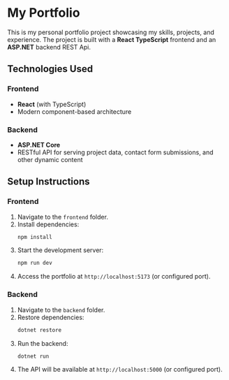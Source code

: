 # My Portfolio

This is my personal portfolio project showcasing my skills, projects, and experience. The project is built with a **React TypeScript** frontend and an **ASP.NET** backend REST Api.

## Technologies Used

### Frontend
- **React** (with TypeScript)
- Modern component-based architecture

### Backend
- **ASP.NET Core**
- RESTful API for serving project data, contact form submissions, and other dynamic content


## Setup Instructions

### Frontend
1. Navigate to the `frontend` folder.
2. Install dependencies:
    ```bash
    npm install
    ```
3. Start the development server:
    ```bash
    npm run dev
    ```
4. Access the portfolio at `http://localhost:5173` (or configured port).

### Backend
1. Navigate to the `backend` folder.
2. Restore dependencies:
    ```bash
    dotnet restore
    ```
3. Run the backend:
    ```bash
    dotnet run
    ```
4. The API will be available at `http://localhost:5000` (or configured port).
